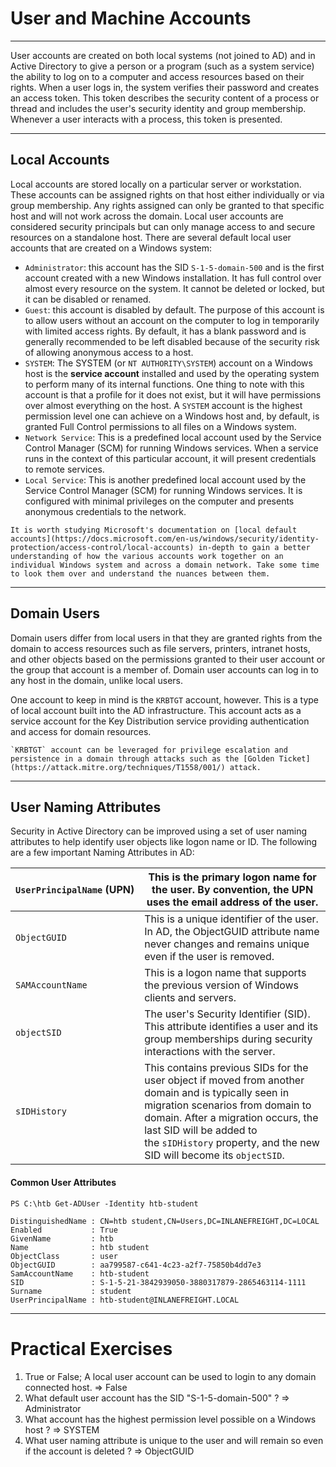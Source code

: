 # User and Machine Accounts
---
User accounts are created on both local systems (not joined to AD) and in Active Directory to give a person or a program (such as a system service) the ability to log on to a computer and access resources based on their rights. When a user logs in, the system verifies their password and creates an access token. This token describes the security content of a process or thread and includes the user's security identity and group membership. Whenever a user interacts with a process, this token is presented.

---
## Local Accounts
Local accounts are stored locally on a particular server or workstation. These accounts can be assigned rights on that host either individually or via group membership. Any rights assigned can only be granted to that specific host and will not work across the domain. Local user accounts are considered security principals but can only manage access to and secure resources on a standalone host. There are several default local user accounts that are created on a Windows system:
- `Administrator`: this account has the SID `S-1-5-domain-500` and is the first account created with a new Windows installation. It has full control over almost every resource on the system. It cannot be deleted or locked, but it can be disabled or renamed.
- `Guest`: this account is disabled by default. The purpose of this account is to allow users without an account on the computer to log in temporarily with limited access rights. By default, it has a blank password and is generally recommended to be left disabled because of the security risk of allowing anonymous access to a host.
- `SYSTEM`: The SYSTEM (or `NT AUTHORITY\SYSTEM`) account on a Windows host is the **service account** installed and used by the operating system to perform many of its internal functions. One thing to note with this account is that a profile for it does not exist, but it will have permissions over almost everything on the host. A `SYSTEM` account is the highest permission level one can achieve on a Windows host and, by default, is granted Full Control permissions to all files on a Windows system.
- `Network Service`: This is a predefined local account used by the Service Control Manager (SCM) for running Windows services. When a service runs in the context of this particular account, it will present credentials to remote services.
- `Local Service`: This is another predefined local account used by the Service Control Manager (SCM) for running Windows services. It is configured with minimal privileges on the computer and presents anonymous credentials to the network.

```ad-note
It is worth studying Microsoft's documentation on [local default accounts](https://docs.microsoft.com/en-us/windows/security/identity-protection/access-control/local-accounts) in-depth to gain a better understanding of how the various accounts work together on an individual Windows system and across a domain network. Take some time to look them over and understand the nuances between them.
```

---
## Domain Users
Domain users differ from local users in that they are granted rights from the domain to access resources such as file servers, printers, intranet hosts, and other objects based on the permissions granted to their user account or the group that account is a member of. Domain user accounts can log in to any host in the domain, unlike local users.

One account to keep in mind is the `KRBTGT` account, however. This is a type of local account built into the AD infrastructure. This account acts as a service account for the Key Distribution service providing authentication and access for domain resources.

```ad-note
`KRBTGT` account can be leveraged for privilege escalation and persistence in a domain through attacks such as the [Golden Ticket](https://attack.mitre.org/techniques/T1558/001/) attack.
```

---
## User Naming Attributes
Security in Active Directory can be improved using a set of user naming attributes to help identify user objects like logon name or ID. The following are a few important Naming Attributes in AD:

| `UserPrincipalName` (UPN) | This is the primary logon name for the user. By convention, the UPN uses the email address of the user.                                                                                                                                                                          |
| ------------------------- | -------------------------------------------------------------------------------------------------------------------------------------------------------------------------------------------------------------------------------------------------------------------------------- |
| `ObjectGUID`              | This is a unique identifier of the user. In AD, the ObjectGUID attribute name never changes and remains unique even if the user is removed.                                                                                                                                      |
| `SAMAccountName`          | This is a logon name that supports the previous version of Windows clients and servers.                                                                                                                                                                                          |
| `objectSID`               | The user's Security Identifier (SID). This attribute identifies a user and its group memberships during security interactions with the server.                                                                                                                                   |
| `sIDHistory`              | This contains previous SIDs for the user object if moved from another domain and is typically seen in migration scenarios from domain to domain. After a migration occurs, the last SID will be added to the `sIDHistory` property, and the new SID will become its `objectSID`. |

#### Common User Attributes
```powershell-session
PS C:\htb Get-ADUser -Identity htb-student

DistinguishedName : CN=htb student,CN=Users,DC=INLANEFREIGHT,DC=LOCAL
Enabled           : True
GivenName         : htb
Name              : htb student
ObjectClass       : user
ObjectGUID        : aa799587-c641-4c23-a2f7-75850b4dd7e3
SamAccountName    : htb-student
SID               : S-1-5-21-3842939050-3880317879-2865463114-1111
Surname           : student
UserPrincipalName : htb-student@INLANEFREIGHT.LOCAL
```

---
# Practical Exercises
1. True or False; A local user account can be used to login to any domain connected host.
=> False
2. What default user account has the SID "S-1-5-domain-500" ?
=> Administrator
3. What account has the highest permission level possible on a Windows host ?
=> SYSTEM
4. What user naming attribute is unique to the user and will remain so even if the account is deleted ?
=> ObjectGUID